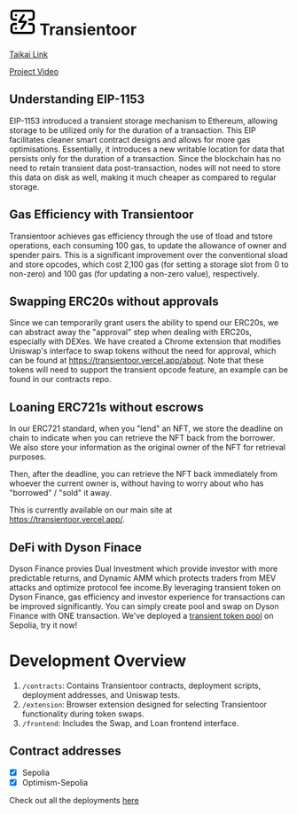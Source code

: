 # ![Logo](./frontend/public/icon.svg) Transientoor

[Taikai Link](https://taikai.network/ethtaipei/hackathons/hackathon-2024/projects/clu2qlohy0i89y501lw00th07/idea)

[Project Video](https://www.loom.com/share/1752952cc20a4a42b8eb8726be4ee9d0?sid=b8887a4d-ccdd-4d9d-86b3-06367ec30911)

## Understanding EIP-1153

EIP-1153 introduced a transient storage mechanism to Ethereum, allowing storage to be utilized only for the duration of a transaction. This EIP facilitates cleaner smart contract designs and allows for more gas optimisations. Essentially, it introduces a new writable location for data that persists only for the duration of a transaction. Since the blockchain has no need to retain transient data post-transaction, nodes will not need to store this data on disk as well, making it much cheaper as compared to regular storage.

## Gas Efficiency with Transientoor

Transientoor achieves gas efficiency through the use of tload and tstore operations, each consuming 100 gas, to update the allowance of owner and spender pairs. This is a significant improvement over the conventional sload and store opcodes, which cost 2,100 gas (for setting a storage slot from 0 to non-zero) and 100 gas (for updating a non-zero value), respectively.

## Swapping ERC20s without approvals

Since we can temporarily grant users the ability to spend our ERC20s, we can abstract away the "approval" step when dealing with ERC20s, especially with DEXes. We have created a Chrome extension that modifies Uniswap's interface to swap tokens without the need for approval, which can be found at https://transientoor.vercel.app/about. Note that these tokens will need to support the transient opcode feature, an example can be found in our contracts repo.

## Loaning ERC721s without escrows

In our ERC721 standard, when you "lend" an NFT, we store the deadline on chain to indicate when you can retrieve the NFT back from the borrower. We also store your information as the original owner of the NFT for retrieval purposes.

Then, after the deadline, you can retrieve the NFT back immediately from whoever the current owner is, without having to worry about who has "borrowed" / "sold" it away.

This is currently available on our main site at https://transientoor.vercel.app/.

## DeFi with Dyson Finace

Dyson Finance provies Dual Investment which provide investor with more predictable returns, and Dynamic AMM which protects traders from MEV attacks and optimize protocol fee income.By leveraging transient token on Dyson Finance, gas efficiency and investor experience for transactions can be improved significantly. You can simply create pool and swap on Dyson Finance with ONE transaction.
We've deployed a [transient token pool](https://sepolia.etherscan.io/address/0x98F32F52385a7C6d6e6CB9c35be3b66f78c48864) on Sepolia, try it now!

# Development Overview

1. `/contracts`: Contains Transientoor contracts, deployment scripts, deployment addresses, and Uniswap tests.
2. `/extension`: Browser extension designed for selecting Transientoor functionality during token swaps.
3. `/frontend`: Includes the Swap, and Loan frontend interface.

## Contract addresses

- [x] Sepolia
- [x] Optimism-Sepolia

Check out all the deployments [here](./contracts//Deployment.md)
